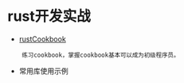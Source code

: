 # rust开发实战

- [rustCookbook](https://rustwiki.org/zh-CN/rust-cookbook/intro.html)
```text
    练习cookbook，掌握cookbook基本可以成为初级程序员。
```    

- 常用库使用示例